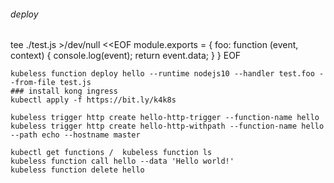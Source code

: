 ###### deploy
tee ./test.js >/dev/null <<EOF
module.exports = {
  foo: function (event, context) {
    console.log(event);
    return event.data;
  }
}
EOF

```
kubeless function deploy hello --runtime nodejs10 --handler test.foo --from-file test.js
### install kong ingress
kubectl apply -f https://bit.ly/k4k8s

kubeless trigger http create hello-http-trigger --function-name hello
kubeless trigger http create hello-http-withpath --function-name hello --path echo --hostname master

kubectl get functions /  kubeless function ls
kubeless function call hello --data 'Hello world!'
kubeless function delete hello
```
